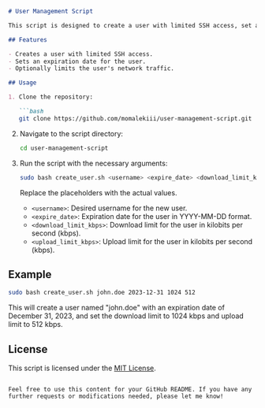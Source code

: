 ```markdown
# User Management Script

This script is designed to create a user with limited SSH access, set an expiration date, and optionally limit the user's network traffic.

## Features

- Creates a user with limited SSH access.
- Sets an expiration date for the user.
- Optionally limits the user's network traffic.

## Usage

1. Clone the repository:

   ```bash
   git clone https://github.com/momalekiii/user-management-script.git
   ```

2. Navigate to the script directory:

   ```bash
   cd user-management-script
   ```

3. Run the script with the necessary arguments:

   ```bash
   sudo bash create_user.sh <username> <expire_date> <download_limit_kbps> <upload_limit_kbps>
   ```

   Replace the placeholders with the actual values.

   - `<username>`: Desired username for the new user.
   - `<expire_date>`: Expiration date for the user in YYYY-MM-DD format.
   - `<download_limit_kbps>`: Download limit for the user in kilobits per second (kbps).
   - `<upload_limit_kbps>`: Upload limit for the user in kilobits per second (kbps).

## Example

```bash
sudo bash create_user.sh john.doe 2023-12-31 1024 512
```

This will create a user named "john.doe" with an expiration date of December 31, 2023, and set the download limit to 1024 kbps and upload limit to 512 kbps.

## License

This script is licensed under the [MIT License](LICENSE).
```

Feel free to use this content for your GitHub README. If you have any further requests or modifications needed, please let me know!
